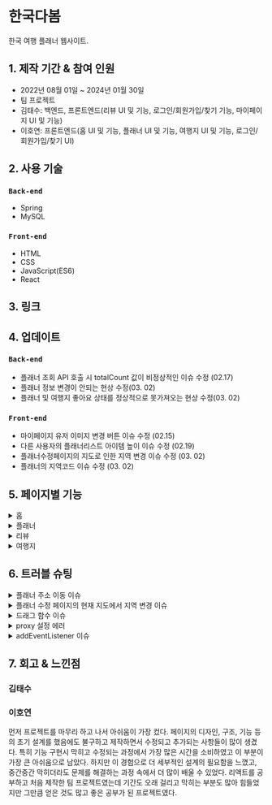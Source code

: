 # 한국다봄 
한국 여행 플래너 웹사이트.
## 1. 제작 기간 & 참여 인원
- 2022년 08월 01일 ~ 2024년 01월 30일
- 팀 프로젝트
- 김태수: 백엔드, 프론트엔드(리뷰 UI 및 기능, 로그인/회원가입/찾기 기능, 마이페이지 UI 및 기능)
- 이호연: 프론트엔드(홈 UI 및 기능, 플래너 UI 및 기능, 여행지 UI 및 기능, 로그인/회원가입/찾기 UI)
## 2. 사용 기술
### `Back-end`
- Spring
- MySQL
### `Front-end`
- HTML
- CSS
- JavaScript(ES6)
- React
## 3. 링크
## 4. 업데이트
### `Back-end`
- 플래너 조회 API 호출 시 totalCount 값이 비정상적인 이슈 수정 (02.17)
- 플래너 정보 변경이 안되는 현상 수정(03. 02)
- 플래너 및 여행지 좋아요 상태를 정상적으로 못가져오는 현상 수정(03. 02)
### `Front-end`
- 마이페이지 유저 이미지 변경 버튼 이슈 수정 (02.15)
- 다른 사용자의 플래너리스트 아이템 높이 이슈 수정 (02.19)
- 플래너수정페이지의 지도로 인한 지역 변경 이슈 수정 (03. 02)
- 플래너의 지역코드 이슈 수정 (03. 02)

## 5. 페이지별 기능
<details>
<summary>홈</summary>
<div markdown="1">

  - 한국다봄의 서비스를 소개합니다.  
  - 추천 수가 많은 플래너 리스트를 나열하고, 선택 시 해당 플래너 정보 페이지로 이동합니다.  
  - 추천 수가 많은 리뷰 리스트를 나열하고, 선택 시 해당 리뷰 페이지로 이동합니다.  
  - 임의의 여행지를 나열합니다.  
</div>
</details>

<details>
<summary>플래너</summary>
<div markdown="1">
1. 플래너 리스트 페이지
  
![plannerList-ezgif com-video-to-gif-converter](https://github.com/hoooooyeon/todolist/assets/92985196/86b83c27-f4e4-4e7f-a7fb-84a2ab77844f)

- 나의 플래너 리스트를 나열하고, 선택 시 해당 플래너 정보 페이지로 이동합니다.
- 플래너 생성 버튼을 눌러 플래너를 생성하고, 플래너 수정 페이지로 이동합니다.
- 다른 사용자의 플래너 리스트를 나열하고, 선택시 해당 플래너 정보 페이지로 이동합니다.
- 지역, 정렬, 키워드 조건을 통해 플래너를 검색할 수 있습니다.

2. 플래너 정보 페이지

![plannerInfo-ezgif com-video-to-gif-converter](https://github.com/hoooooyeon/todolist/assets/92985196/809e092a-74c2-479c-b051-29b17bd40b54)
   
- 관리 버튼을 눌러 플래너 정보 수정, 플래너 루트 수정, 멤버 관리, 플래너 삭제를 할 수 있습니다.
- 지도를 통해 여행 경로를 알 수 있습니다.
- 일정표를 통해 날짜별 여행 일정을 확인할 수 있습니다.
- 플래너 이름, 여행 일정, 여행 멤버, 여행 비용을 보여줍니다.
- 현재 사용자의 플래너라면 메모를 통해 글을 작성할 수 있습니다.

4. 플래너 수정 페이지

![plannerEdit-ezgif com-video-to-gif-converter](https://github.com/hoooooyeon/todolist/assets/92985196/6bfbb40c-dfd2-4169-a880-fbe597c86fcc)
   
- 메뉴 버튼을 눌러 플래너 정보 수정, 멤버 관리를 할 수 있습니다.
- 날짜를 눌러 여행 시작일을 선택합니다.
- 여행 날짜를 추가하고, 해당 날짜에 여행지 리스트에 있는 여행지를 추가할 수 있습니다.
- 지역별, 카테고리별 여행지 리스트를 나열하고, 키워드 조건을 통해 여행지를 검색할 수 있습니다.
- 지도에 여행지와 여행 경로를 나타냅니다.
- 모든 일정 및 사용 방법을 확인할 수 있고, 일정 저장을 통해 완성된 플래너를 확인할 수 있습니다.
</div>
</details>


<details>
<summary>리뷰</summary>
<div markdown="1">
1. 리뷰 리스트 페이지
- 사용자들이 만든 여행지 플래너를 바탕으로 해당 여행지 플래너의 후기를 작성한 리스트를 나열합니다.
2. 리뷰 페이지
- 사용자가 작성한 리뷰 페이지를 나타냅니다. 작성자는 수정 또는 삭제할 수 있습니다.
3. 리뷰 수정 페이지
- 사용자가 작성한 리뷰를 수정합니다.
</div>
</details>


<details>
<summary>여행지</summary>
<div markdown="1">

![spot-ezgif com-video-to-gif-converter](https://github.com/hoooooyeon/todolist/assets/92985196/c6f601fb-62f4-40ec-ba72-5560e16bcd56)
  
- 유명 여행지 슬라이드를 보여줍니다.
- 여행지 리스트를 나열합니다.
- 지역, 카테고리, 키워드 조건을 통해 여행지를 검색할 수 있습니다.
</div>
</details>

## 6. 트러블 슈팅
<details>
<summary>플래너 주소 이동 이슈</summary>
<div markdown="1">
  
플래너 페이지는 플래너 리스트를 나열하는 리스트 페이지, 하나의 플래너를 보여주는 정보 페이지, 플래너를 수정하는 수정 페이지 이렇게 3개로 나뉘어져 있습니다.  
각 페이지는 아래와 같은 이동 동선을 생각하였습니다.

- 플래너 리스트에서 선택한 플래너 정보로 이동.
- 플래너 정보에서 일정을 수정하기 위해 플래너 수정으로 이동.
- 수정을 완료하면 다시 플래너 정보로 이동.
- 플래너를 삭제하면 플래너 리스트로 이동.

이 과정에서 플래너를 가져오지 못하였을 때나 에러가 발생했을 때, 주소 이동을 막기 위해서 아래와 같은 이동 조건을 생각하였습니다.

- 에러가 발생하지 않고, 플래너 정보가 있을 때만 이동.
- 플래너 리스트에서 선택한 플래너가 성공적으로 로드된 후에 플래너 정보로 이동
- 플래너가 성공적으로 삭제된 후에 플래너 리스트로 이동

~~~javascript
// plannerListContainer.jsx
  useEffect(() => { // 주소 이동
        if (planner !== false && Object.keys(planner).length <= 0 && plannerId && pType === 2) {
            history.push(`/Planners/edit/${plannerId}`);
        } else if (planner !== false && Object.keys(planner).length <= 0 && plannerId && pType === 1) {
            history.push(`/Planners/${plannerId}`);
        }
    }, [plannerId]);

// plannerInfoContainer.jsx
    useEffect(() => { // 페이지 접근 제어
        if (planner === false) {
            history.push('/Planners');
        }
    }, [history, planner, plannerId]);

// plannerEditContainer.jsx
    useEffect(() => { // 페이지 접근 제어
        if (!accountId) {
            history.push('/Planners');
        } else if (planner === false) {
            history.push(`/Planners/${params.plannerId}`);
        } else if (Object.keys(planner).length > 0 && accountId !== planner.accountId) {
            history.push(`/Planners/${params.plannerId}`);
        }
    }, [history, accountId, account, planner]);
~~~

</div>
</details>

<details>
<summary>플래너 수정 페이지의 현재 지도에서 지역 변경 이슈</summary>
<div markdown="1">
  
플래너 수정 페이지의 지도에는 현재 보이는 위치의 지역 관련 여행지 리스트를 보여줍니다.  
지역을 최신화하는 조건은 마우스로 지도를 이동하다 클릭을 떼었을 때(mouseup)를 기점으로 최신화 됩니다.  

이 과정에서 마우스가 처음부터 지도 위에 있지 않고 리스트 위에서 클릭한 뒤(mousedown) 지도 위에서 클릭을 떼었을 때(mouseup)에도 지역이 최신화가 되는 문제가 발생하였습니다.  
이를 막기 위해 지도 위에서 마우스를 클릭 했을 때를 확인하는 코드를 추가하고 이 경우에만 지역이 최신화가 되도록 수정하였습니다.
  
~~~javascript
// editMap.jsx
const [areaBool, setAreaBool] = useState();
const getAreaBool = useCallback((bool) => {
        setAreaBool(bool);
    });

    useEffect(() => { // 지도 중심 좌표 얻기
        if (map) {
            kakao.maps.event.addListener(map, 'mouseup', getMapCenter);
            kakao.maps.event.addListener(map, 'mousedown', () => getAreaBool(true));
            kakao.maps.event.addListener(map, 'mouseup', () => getAreaBool(false));
        }
    }, [map, getMapCenter, kakao.maps.event]);

    useEffect(() => { // 중심 좌표를 통해 현재 지역 구하기
           if (map && areaBool) {
            let arr = [];
            let polyline;
            let coordArr = [];
            let minCoord;
            let num;
            if (centerCoord) {
                areaArr.map((a) => {
                    arr = [
                        new kakao.maps.LatLng(centerCoord.Lat, centerCoord.Lng),
                        new kakao.maps.LatLng(a.coord.Lat, a.coord.Lng),
                    ];
                    polyline = new kakao.maps.Polyline({
                        path: arr, // 선을 구성하는 좌표배열 입니다
                    });
                    coordArr = [...coordArr, polyline.getLength()];


                    minCoord = Math.min(...coordArr);
                    num = coordArr.findIndex((c) => c === minCoord);
                    return coordArr;
                });
                onChangeAreaIndex(areaArr[num].code);
            }
        }
    }, [centerCoord, kakao.maps.LatLng, kakao.maps.Polyline, map]);
~~~

</div>
</details>

<details>
<summary>드래그 함수 이슈</summary>
<div markdown="1">
  
날짜나 여행지 순서를  변경하기 위해선 마우스로 드래그하여 변경할 위치에 내려놓는 방법을 사용합니다.   
이 때 내려놓는 위치가 자연스럽게 벌어지는 모션이 필요하기 때문에 요소의 높이를 구해야 했습니다.  
이 과정에서 높이를 구할 요소에 useRef가 연결되지 않아 구현에 문제가 생겼고, useRef 자체를 드래그 함수 내부로 이동시키고 getBoundingClientRect()를 사용하여 해결하였습니다.

~~~javascript
// itemDrag.js
export function DragFunction() { // 드래그 앤 드롭
(...)
    const dragTarget = useRef();
(...)

function onDragStart({ e, item, items, scrollTop, onChangeCurItem, onCloneElement, onChangeStyle }) {
        setIsDrag(true);

        onChangeCurItem(item);

        // 순서 이동 모션
        // 드래그시 반투명 이미지 제거
        let img = new Image();
        e.dataTransfer.setDragImage(img, 10, 10);

        // 드래그되는 요소
        dragTarget.current = e.currentTarget;
        dragTarget.current.style.zIndex = '101';

        const computedStyle = getComputedStyle(dragTarget.current);
        const marginBottom = parseInt(computedStyle.marginBottom);
        const height = dragTarget.current.getBoundingClientRect().height;
        itemHeight.current = height + marginBottom;
        initialScrollTop.current = scrollTop.current ? scrollTop.current : 0;

        // 마우스 포인터 좌표
        posY.current = e.clientY;

        // 순서 이동 기능
        dragItem.current = item;
        dragItemIndex.current = getElementIndex(item, items);

        onCloneElement();
        onChangeStyle(itemHeight.current * (dragItemIndex.current - items.length));
}
~~~
</div>
</details>

<details>
<summary>proxy 설정 에러</summary>
<div markdown="1">
  
프록시(proxy)란, 웹팩 개발 서버에서 지원하는 기능으로, 개발 서버로 요청하는 API들을 우리가 프록시로 정해둔 서버로 그대로 전달해 주고 그 응답을 웹 애플리케이션에서 사용할 수 있게 해주는 기능입니다.  
CRA에서 만든 프로젝트에서 프록시를 설정할 때는 package.json 파일을 수정해주면 됩니다.

~~~
// package.json 
{ 	
... 
}, 	
"proxy": "http://localhost:4000/" 
}
~~~

해당 에러 발생으로, package.json에 추가했던 코드는 지우고 src에 setupProxy.js 파일을 생성한 뒤 다음 코드를 입력하여 해결하였습니다.

~~~
Invalid options object. Dev Server has been initialized using an options object that does not match the API schema.
~~~

~~~javascript
const { createProxyMiddleware } = require('http-proxy-middleware');

module.exports = function (app) {
    app.use(
        '/api',
        createProxyMiddleware({
            target: 'http://localhost:8080/planner',
            changeOrigin: true,
        }),
    );
};

~~~
</div>
</details>

<details>
<summary>addEventListener 이슈</summary>
<div markdown="1">
  
헤더에 스크롤시 그림자 이펙트를 주기 위한 코드를 작성하였습니다.  
그런데 맨 처음 렌더링된 페이지를 제외하고 그 다음 페이지부터 스크롤할 때 오류가 발생하였습니다.  

addEventListener로 추가된 함수는 컴포넌트가 지워져도 함수는 지워지지 않고 계속 남게 됩니다.  
그리고 이 남아있는 함수는 다른 컴포넌트로 넘어가서도 계속 실행이 되면서 이러한 이슈가 발생하게 됩니다.  
즉 첫 페이지의 헤더에 설정한 ref는 다음 페이지로 넘어가면서 사라지게 되는데 이 ref를 지워지지 않은 함수(onScroll)가 계속 사용하려 하면서 이슈가 발생하게 된 것입니다.  
해결방법으로, removeEventListener로 남아있는 함수를 제거해 주었습니다.

~~~javascript
 return () => { window.removeEventListener('scroll', onScroll); };
~~~

</div>
</details>



## 7. 회고 & 느낀점
### 김태수
### 이호연
먼저 프로젝트를 마무리 하고 나서 아쉬움이 가장 컸다. 페이지의 디자인, 구조, 기능 등의 초기 설계를 했음에도 불구하고 제작하면서 수정되고 추가되는 사항들이 많이 생겼다. 
특히 기능 구현시 막히고 수정되는 과정에서 가장 많은 시간을 소비하였고 이 부분이 가장 큰 아쉬움으로 남았다. 
하지만 이 경험으로 더 세부적인 설계의 필요함을 느꼈고, 중간중간 막히더라도 문제를 해결하는 과정 속에서 더 많이 배울 수 있었다.
리액트를 공부하고 처음 제작한 팀 프로젝트였는데 기간도 오래 걸리고 막히는 부분도 많아 힘들었지만 그만큼 얻은 것도 많고 좋은 공부가 된 프로젝트였다.


